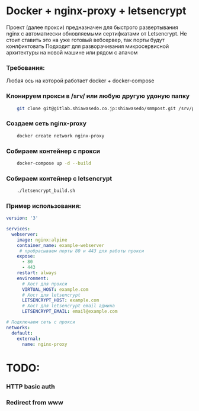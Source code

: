 # Docker + nginx-proxy + letsencrypt

Проект (далее прокси) предназначен для быстрого развертывания nginx с автоматиески обновляемыми сертифкатами от Letsencrypt.
Не стоит ставить это на уже готовый вебсервер, так порты будут конлфиктовать
Подходит для разворачивания микросервисной архитектуры на новой машине или рядом с апачом

### Требования:
Любая ось на которой работает docker + docker-compose

### Клонируем прокси в /srv/ или любую другую удоную папку
```bash
    git clone git@gitlab.shiawasedo.co.jp:shiawasedo/smmpost.git /srv/proxy
```

### Создаем сеть nginx-proxy
```bash
    docker create network nginx-proxy
```

### Собираем контейнер с прокси 
```bash
    docker-compose up -d --build
```

### Собираем контейнер с letsencrypt
```bash
    ./letsencrypt_build.sh
```

### Пример использования:
```yaml
version: '3'

services:
  webserver:
    image: nginx:alpine
    container_name: example-webserver
     # пробрасываем порты 80 и 443 для работы прокси
    expose:
      - 80
      - 443
    restart: always
    environment:
      # Хост для прокси
      VIRTUAL_HOST: example.com
      # Хост для letsencrypt
      LETSENCRYPT_HOST: example.com
      # Хост для letsencrypt email админа
      LETSENCRYPT_EMAIL: email@example.com

# Подключаем сеть с прокси
networks:
  default:
    external:
      name: nginx-proxy

```

# TODO:
### HTTP basic auth
### Redirect from www 